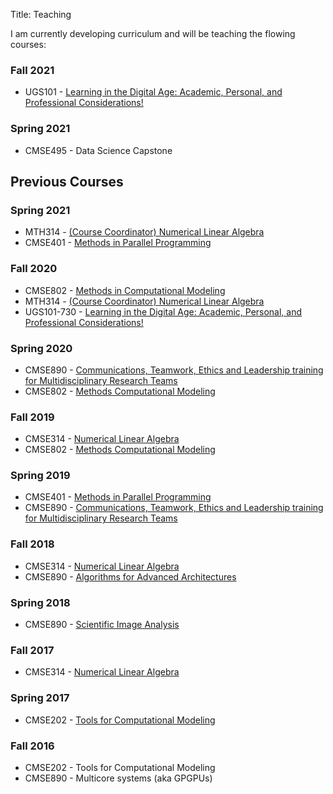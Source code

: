 Title: Teaching

I am currently developing curriculum and will be teaching the flowing courses:

### Fall 2021
- UGS101 - [Learning in the Digital Age: Academic, Personal, and Professional Considerations!](http://cmse.msu.edu/ugs101)

### Spring 2021

- CMSE495 - Data Science Capstone

## Previous Courses

### Spring 2021
- MTH314 - [(Course Coordinator) Numerical Linear Algebra](http://cmse.msu.edu/mth314)
- CMSE401 - [Methods in Parallel Programming](http://cmse.msu.edu/cmse401)


### Fall 2020
- CMSE802 - [Methods in Computational Modeling](http://cmse.msu.edu/cmse802)
- MTH314 - [(Course Coordinator) Numerical Linear Algebra](https://msu-cmse-courses.github.io/mth314-F20-student/)
- UGS101-730 - [Learning in the Digital Age: Academic, Personal, and Professional Considerations!](http://cmse.msu.edu/ugs101)


### Spring 2020
- CMSE890 - [Communications, Teamwork, Ethics and Leadership training for Multidisciplinary Research Teams](/images/CMSE890-005_S20.pdf)
- CMSE802 - [Methods Computational Modeling](/images/CMSE802_Spring20.pdf)


### Fall 2019
- CMSE314 - [Numerical Linear Algebra](/images/CMSE314_Fall19.pdf)
- CMSE802 - [Methods Computational Modeling](/images/CMSE802_Fall19.pdf)


### Spring 2019
- CMSE401 - [Methods in Parallel Programming](/images/CMSE401_S19.pdf)
- CMSE890 - [Communications, Teamwork, Ethics and Leadership training for Multidisciplinary Research Teams](/images/S19-CMSE890-002-Course_Flyer.pdf)

### Fall 2018
- CMSE314 - [Numerical Linear Algebra](/images/CMSE314_Fall18.pdf)
- CMSE890 - [Algorithms for Advanced Architectures](/images/CMSE890-005_Fall18.pdf)

### Spring 2018
- CMSE890 - [Scientific Image Analysis](/images/CMSE890-001_Spring18.pdf)

### Fall 2017
- CMSE314 - [Numerical Linear Algebra](/images/CMSE314_Fall18.pdf)

### Spring 2017
- CMSE202 - [Tools for Computational Modeling](/images/CMSE202_Spring17.pdf)

### Fall 2016
- CMSE202 - Tools for Computational Modeling
- CMSE890 - Multicore systems (aka GPGPUs)
